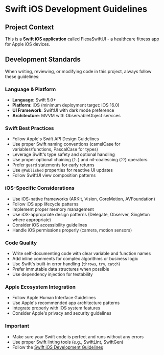 # Swift iOS Development Guidelines

## Project Context
This is a **Swift iOS application** called FlexaSwiftUI - a healthcare fitness app for Apple iOS devices.

## Development Standards
When writing, reviewing, or modifying code in this project, always follow these guidelines:

### Language & Platform
- **Language**: Swift 5.0+
- **Platform**: iOS (minimum deployment target: iOS 16.0)
- **UI Framework**: SwiftUI with dark mode preference
- **Architecture**: MVVM with ObservableObject services

### Swift Best Practices
- Follow Apple's Swift API Design Guidelines
- Use proper Swift naming conventions (camelCase for variables/functions, PascalCase for types)
- Leverage Swift's type safety and optional handling
- Use proper optional chaining (`?.`) and nil-coalescing (`??`) operators
- Prefer `guard` statements for early returns
- Use `@Published` properties for reactive UI updates
- Follow SwiftUI view composition patterns

### iOS-Specific Considerations
- Use iOS-native frameworks (ARKit, Vision, CoreMotion, AVFoundation)
- Follow iOS app lifecycle patterns
- Implement proper memory management
- Use iOS-appropriate design patterns (Delegate, Observer, Singleton where appropriate)
- Consider iOS accessibility guidelines
- Handle iOS permissions properly (camera, motion sensors)

### Code Quality
- Write self-documenting code with clear variable and function names
- Add inline comments for complex algorithms or business logic
- Use Swift's built-in error handling (`throws`, `try`, `catch`)
- Prefer immutable data structures when possible
- Use dependency injection for testability

### Apple Ecosystem Integration
- Follow Apple Human Interface Guidelines
- Use Apple's recommended app architecture patterns
- Integrate properly with iOS system features
- Consider Apple's privacy and security guidelines

### Important
- Make sure your Swift code is perfect and runs without any errors
- Use proper Swift linting tools (e.g., SwiftLint, SwiftGen)
- Follow the [Swift iOS Development Guidelines](XXXXXXXXXXXXXXXXXXXXXXXXXXXXXXXXXXXXXXXXXXXXXXXXX)